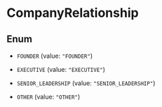 

# CompanyRelationship

## Enum


* `FOUNDER` (value: `"FOUNDER"`)

* `EXECUTIVE` (value: `"EXECUTIVE"`)

* `SENIOR_LEADERSHIP` (value: `"SENIOR_LEADERSHIP"`)

* `OTHER` (value: `"OTHER"`)



